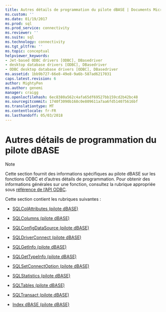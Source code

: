 ```yaml
---
title: Autres détails de programmation du pilote dBASE | Documents Microsoft
ms.custom: ''
ms.date: 01/19/2017
ms.prod: sql
ms.prod_service: connectivity
ms.reviewer: ''
ms.suite: sql
ms.technology: connectivity
ms.tgt_pltfrm: ''
ms.topic: conceptual
helpviewer_keywords:
- Jet-based ODBC drivers [ODBC], DBasedriver
- desktop database drivers [ODBC], DBasedriver
- ODBC desktop database drivers [ODBC], DBasedriver
ms.assetid: 1bb9b727-66e8-49e8-9a6b-587ad6217031
caps.latest.revision: 6
author: MightyPen
ms.author: genemi
manager: craigg
ms.openlocfilehash: 6ec8380a562c4afa65df69527bb159cd2b42bc48
ms.sourcegitcommit: 1740f3090b168c0e809611a7aa6fd514075616bf
ms.translationtype: MT
ms.contentlocale: fr-FR
ms.lasthandoff: 05/03/2018
---
```

# <a name="other-dbase-driver-programming-details"></a>Autres détails de programmation du pilote dBASE
> [!NOTE]  
>  Cette section fournit des informations spécifiques au pilote dBASE sur les fonctions ODBC et d’autres détails de programmation. Pour obtenir des informations générales sur une fonction, consultez la rubrique appropriée sous [référence de l’API ODBC](../../odbc/reference/syntax/odbc-api-reference.md).  
  
 Cette section contient les rubriques suivantes :  
  
-   [SQLColAttributes (pilote dBASE)](../../odbc/microsoft/sqlcolattributes-dbase-driver.md)  
  
-   [SQLColumns (pilote dBASE)](../../odbc/microsoft/sqlcolumns-dbase-driver.md)  
  
-   [SQLConfigDataSource (pilote dBASE)](../../odbc/microsoft/sqlconfigdatasource-dbase-driver.md)  
  
-   [SQLDriverConnect (pilote dBASE)](../../odbc/microsoft/sqldriverconnect-dbase-driver.md)  
  
-   [SQLGetInfo (pilote dBASE)](../../odbc/microsoft/sqlgetinfo-dbase-driver.md)  
  
-   [SQLGetTypeInfo (pilote dBASE)](../../odbc/microsoft/sqlgettypeinfo-dbase-driver.md)  
  
-   [SQLSetConnectOption (pilote dBASE)](../../odbc/microsoft/sqlsetconnectoption-dbase-driver.md)  
  
-   [SQLStatistics (pilote dBASE)](../../odbc/microsoft/sqlstatistics-dbase-driver.md)  
  
-   [SQLTables (pilote dBASE)](../../odbc/microsoft/sqltables-dbase-driver.md)  
  
-   [SQLTransact (pilote dBASE)](../../odbc/microsoft/sqltransact-dbase-driver.md)  
  
-   [Index dBASE (pilote dBASE)](../../odbc/microsoft/dbase-indexes.md)
